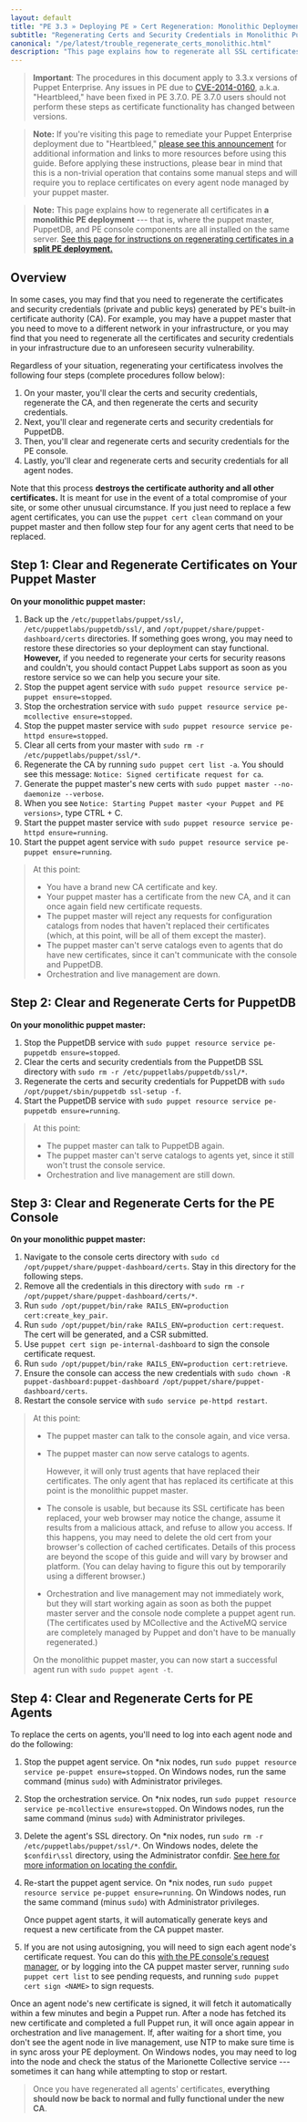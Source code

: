 ```yaml
---
layout: default
title: "PE 3.3 » Deploying PE » Cert Regeneration: Monolithic Deployments"
subtitle: "Regenerating Certs and Security Credentials in Monolithic Puppet Enterprise Deployments"
canonical: "/pe/latest/trouble_regenerate_certs_monolithic.html"
description: "This page explains how to regenerate all SSL certificates in monolithic Puppet Enterprise deployments."
---
```


> **Important**: The procedures in this document apply to 3.3.x versions of Puppet Enterprise. Any issues in PE due to [CVE-2014-0160][cve], a.k.a. "Heartbleed," have been fixed in PE 3.7.0. PE 3.7.0 users should not perform these steps as certificate functionality has changed between versions.

> **Note:** If you're visiting this page to remediate your Puppet Enterprise deployment due to "Heartbleed," [please see this announcement][blog] for additional information and links to more resources before using this guide. Before applying these instructions, please bear in mind that this is a non-trivial operation that contains some manual steps and will require you to replace certificates on every agent node managed by your puppet master.

[blog]: http://puppetlabs.com/blog/heartbleed-security-bug-update-puppet-users
[cve]: https://web.nvd.nist.gov/view/vuln/detail?vulnId=CVE-2014-0160

> **Note:** This page explains how to regenerate all certificates in **a monolithic PE deployment** --- that is, where the puppet master, PuppetDB, and PE console components are all installed on the same server. [See this page for instructions on regenerating certificates in a **split PE deployment.**][split_regen]

[split_regen]: ./trouble_regenerate_certs_split.html

## Overview

In some cases, you may find that you need to regenerate the certificates and security credentials (private and public keys)  generated by PE's built-in certificate authority (CA). For example, you may have a puppet master that you need to move to a different network in your infrastructure, or you may find that you need to regenerate all the certificates and security credentials in your infrastructure due to an unforeseen security vulnerability.

Regardless of your situation, regenerating your certificatess involves the following four steps (complete procedures follow below):

1. On your master, you'll clear the certs and security credentials, regenerate the CA, and then regenerate the certs and security credentials.
2. Next, you'll clear and regenerate certs and security credentials for PuppetDB.
3. Then, you'll clear and regenerate certs and security credentials for the PE console.
4. Lastly, you'll clear and regenerate certs and security credentials for all agent nodes.

Note that this process **destroys the certificate authority and all other certificates.** It is meant for use in the event of a total compromise of your site, or some other unusual circumstance. If you just need to replace a few agent certificates, you can use the `puppet cert clean` command on your puppet master and then follow step four for any agent certs that need to be replaced.

## Step 1: Clear and Regenerate Certificates on Your Puppet Master

**On your monolithic puppet master:**

1. Back up the `/etc/puppetlabs/puppet/ssl/`, `/etc/puppetlabs/puppetdb/ssl/`, and `/opt/puppet/share/puppet-dashboard/certs` directories. If something goes wrong, you may need to restore these directories so your deployment can stay functional. **However,** if you needed to regenerate your certs for security reasons and couldn't, you should contact Puppet Labs support as soon as you restore service so we can help you secure your site.
2. Stop the puppet agent service with `sudo puppet resource service pe-puppet ensure=stopped`.
3. Stop the orchestration service with `sudo puppet resource service pe-mcollective ensure=stopped`.
4. Stop the puppet master service with `sudo puppet resource service pe-httpd ensure=stopped`.
5. Clear all certs from your master with `sudo rm -r /etc/puppetlabs/puppet/ssl/*`.
6. Regenerate the CA by running `sudo puppet cert list -a`. You should see this message: `Notice: Signed certificate request for ca`.
7. Generate the puppet master's new certs with `sudo puppet master --no-daemonize --verbose`.
8. When you see `Notice: Starting Puppet master <your Puppet and PE versions>`, type CTRL + C.
9. Start the puppet master service with `sudo puppet resource service pe-httpd ensure=running`.
10. Start the puppet agent service with `sudo puppet resource service pe-puppet ensure=running`.

> At this point:
>
> * You have a brand new CA certificate and key.
> * Your puppet master has a certificate from the new CA, and it can once again field new certificate requests.
> * The puppet master will reject any requests for configuration catalogs from nodes that haven't replaced their certificates (which, at this point, will be all of them except the master).
> * The puppet master can't serve catalogs even to agents that do have new certificates, since it can't communicate with the console and PuppetDB.
> * Orchestration and live management are down.

## Step 2: Clear and Regenerate Certs for PuppetDB

**On your monolithic puppet master:**

1. Stop the PuppetDB service with `sudo puppet resource service pe-puppetdb ensure=stopped`.
2. Clear the certs and security credentials from the PuppetDB SSL directory with `sudo rm -r /etc/puppetlabs/puppetdb/ssl/*`.
3. Regenerate the certs and security credentials for PuppetDB with `sudo /opt/puppet/sbin/puppetdb ssl-setup -f`.
4. Start the PuppetDB service with `sudo puppet resource service pe-puppetdb ensure=running`.

> At this point:
>
> * The puppet master can talk to PuppetDB again.
> * The puppet master can't serve catalogs to agents yet, since it still won't trust the console service.
> * Orchestration and live management are still down.

## Step 3: Clear and Regenerate Certs for the PE Console

**On your monolithic puppet master:**

1. Navigate to the console certs directory with `sudo cd /opt/puppet/share/puppet-dashboard/certs`. Stay in this directory for the following steps.
2. Remove all the credentials in this directory with `sudo rm -r /opt/puppet/share/puppet-dashboard/certs/*`.
3. Run `sudo /opt/puppet/bin/rake RAILS_ENV=production cert:create_key_pair`.
4. Run `sudo /opt/puppet/bin/rake RAILS_ENV=production cert:request`.  The cert will be generated, and a CSR submitted.
5. Use `puppet cert sign pe-internal-dashboard` to sign the console certificate request.
5. Run `sudo /opt/puppet/bin/rake RAILS_ENV=production cert:retrieve`.
6. Ensure the console can access the new credentials with `sudo chown -R puppet-dashboard:puppet-dashboard /opt/puppet/share/puppet-dashboard/certs`.
7. Restart the console service with `sudo service pe-httpd restart`.

> At this point:
>
> * The puppet master can talk to the console again, and vice versa.
> * The puppet master can now serve catalogs to agents.
>
>   However, it will only trust agents that have replaced their certificates. The only agent that has replaced its certificate at this point is the monolithic puppet master.
> * The console is usable, but because its SSL certificate has been replaced, your web browser may notice the change, assume it results from a malicious attack, and refuse to allow you access. If this happens, you may need to delete the old cert from your browser's collection of cached certificates. Details of this process are beyond the scope of this guide and will vary by browser and platform. (You can delay having to figure this out by temporarily using a different browser.)
> * Orchestration and live management may not immediately work, but they will start working again as soon as both the puppet master server and the console node complete a puppet agent run. (The certificates used by MCollective and the ActiveMQ service are completely managed by Puppet and don't have to be manually regenerated.)
>
> On the monolithic puppet master, you can now start a successful agent run with `sudo puppet agent -t`.


## Step 4: Clear and Regenerate Certs for PE Agents

[agent_certs]: #step-5-clear-and-regenerate-certs-for-pe-agents

To replace the certs on agents, you'll need to log into each agent node and do the following:

1. Stop the puppet agent service. On \*nix nodes, run `sudo puppet resource service pe-puppet ensure=stopped`. On Windows nodes, run the same command (minus `sudo`) with Administrator privileges.
2. Stop the orchestration service. On \*nix nodes, run `sudo puppet resource service pe-mcollective ensure=stopped`. On Windows nodes, run the same command (minus `sudo`) with Administrator privileges.
3. Delete the agent's SSL directory. On \*nix nodes, run `sudo rm -r /etc/puppetlabs/puppet/ssl/*`. On Windows nodes, delete the `$confdir\ssl` directory, using the Administrator confdir. [See here for more information on locating the confdir.][confdir]
4. Re-start the puppet agent service. On \*nix nodes, run `sudo puppet resource service pe-puppet ensure=running`. On Windows nodes, run the same command (minus `sudo`) with Administrator privileges.

   Once puppet agent starts, it will automatically generate keys and request a new certificate from the CA puppet master.
5. If you are not using autosigning, you will need to sign each agent node's certificate request. You can do this [with the PE console's request manager][request_manager], or by logging into the CA puppet master server, running `sudo puppet cert list` to see pending requests, and running `sudo puppet cert sign <NAME>` to sign requests.

Once an agent node's new certificate is signed, it will fetch it automatically within a few minutes and begin a Puppet run. After a node has fetched its new certificate and completed a full Puppet run, it will once again appear in orchestration and live management. If, after waiting for a short time, you don't see the agent node in live management, use NTP to make sure time is in sync aross your PE deployment. On Windows nodes, you may need to log into the node and check the status of the Marionette Collective service --- sometimes it can hang while attempting to stop or restart.

> Once you have regenerated all agents' certificates, **everything should now be back to normal and fully functional under the new CA**.

[confdir]: /puppet/3.6/reference/dirs_confdir.html#windows-systems
[request_manager]: ./console_cert_mgmt.html
